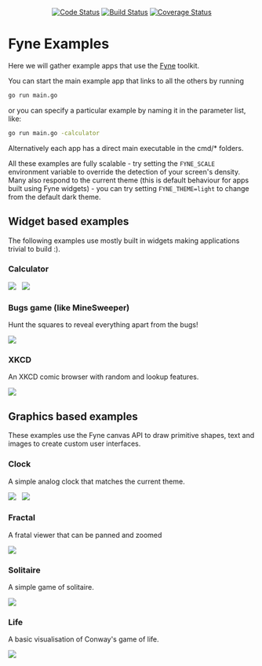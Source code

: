 <p align="center">
  <a href="https://goreportcard.com/report/github.com/fyne-io/examples"><img src="https://goreportcard.com/badge/github.com/fyne-io/examples" alt="Code Status" /></a>
  <a href="https://travis-ci.org/fyne-io/examples"><img src="https://travis-ci.org/fyne-io/examples.svg" alt="Build Status" /></a>
  <a href='https://coveralls.io/github/fyne-io/examples?branch=develop'><img src='https://coveralls.io/repos/github/fyne-io/examples/badge.svg?branch=develop' alt='Coverage Status' /></a>
</p>

# Fyne Examples

Here we will gather example apps that use the [Fyne](http://fyne.io) toolkit.

You can start the main example app that links to all the others by running

```bash 
go run main.go
```

or you can specify a particular example by naming it in the parameter list, like:

```bash
go run main.go -calculator
```

Alternatively each app has a direct main executable in the cmd/* folders.

All these examples are fully scalable - try setting the `FYNE_SCALE`
environment variable to override the detection of your screen's density.
Many also respond to the current theme (this is default behaviour for
apps built using Fyne widgets) - you can try setting `FYNE_THEME=light`
to change from the default dark theme.

## Widget based examples

The following examples use mostly built in widgets making applications
trivial to build :).

### Calculator

![](img/calc-dark.png) &nbsp; ![](img/calc-light.png)

### Bugs game (like MineSweeper)

Hunt the squares to reveal everything apart from the bugs!

![](img/bugs.png)

### XKCD

An XKCD comic browser with random and lookup features.

![](img/xkcd.png)

## Graphics based examples

These examples use the Fyne canvas API to draw primitive shapes,
text and images to create custom user interfaces.

### Clock

A simple analog clock that matches the current theme.

![](img/clock-dark.png) &nbsp; ![](img/clock-light.png)

### Fractal

A fratal viewer that can be panned and zoomed

![](img/fractal.png)

### Solitaire

A simple game of solitaire.

![](img/solitaire.png)

### Life

A basic visualisation of Conway's game of life.

![](img/life.png)
